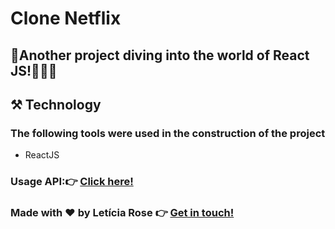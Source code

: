 # Clone Netflix

## 🚀Another project diving into the world of React JS!👩🏻‍💻

## ⚒️ Technology
### The following tools were used in the construction of the project

- ReactJS

### Usage API:👉 [Click here!](https://www.themoviedb.org/?language=pt-BR)

### Made with ❤️ by Letícia Rose 👉 [Get in touch! ](https://www.linkedin.com/in/let%C3%ADciarose/)
